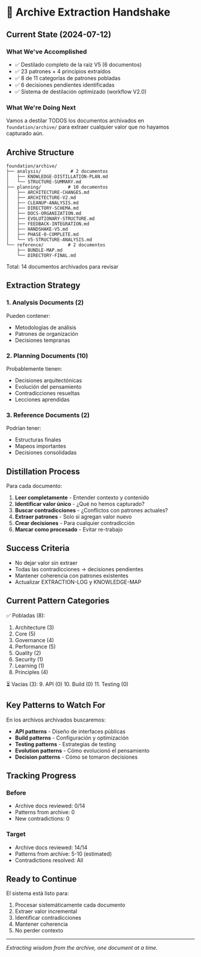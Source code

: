 # 🤝 Archive Extraction Handshake

## Current State (2024-07-12)

### What We've Accomplished
- ✅ Destilado completo de la raíz V5 (6 documentos)
- ✅ 23 patrones + 4 principios extraídos
- ✅ 8 de 11 categorías de patrones pobladas
- ✅ 6 decisiones pendientes identificadas
- ✅ Sistema de destilación optimizado (workflow V2.0)

### What We're Doing Next
Vamos a destilar TODOS los documentos archivados en `foundation/archive/` para extraer cualquier valor que no hayamos capturado aún.

## Archive Structure
```
foundation/archive/
├── analysis/           # 2 documentos
│   ├── KNOWLEDGE-DISTILLATION-PLAN.md
│   └── STRUCTURE-SUMMARY.md
├── planning/          # 10 documentos  
│   ├── ARCHITECTURE-CHANGES.md
│   ├── ARCHITECTURE-V2.md
│   ├── CLEANUP-ANALYSIS.md
│   ├── DIRECTORY-SCHEMA.md
│   ├── DOCS-ORGANIZATION.md
│   ├── EVOLUTIONARY-STRUCTURE.md
│   ├── FEEDBACK-INTEGRATION.md
│   ├── HANDSHAKE-V5.md
│   ├── PHASE-0-COMPLETE.md
│   └── V5-STRUCTURE-ANALYSIS.md
└── reference/         # 2 documentos
    ├── BUNDLE-MAP.md
    └── DIRECTORY-FINAL.md
```

Total: 14 documentos archivados para revisar

## Extraction Strategy

### 1. Analysis Documents (2)
Pueden contener:
- Metodologías de análisis
- Patrones de organización
- Decisiones tempranas

### 2. Planning Documents (10)
Probablemente tienen:
- Decisiones arquitectónicas
- Evolución del pensamiento
- Contradicciones resueltas
- Lecciones aprendidas

### 3. Reference Documents (2)
Podrían tener:
- Estructuras finales
- Mapeos importantes
- Decisiones consolidadas

## Distillation Process

Para cada documento:
1. **Leer completamente** - Entender contexto y contenido
2. **Identificar valor único** - ¿Qué no hemos capturado?
3. **Buscar contradicciones** - ¿Conflictos con patrones actuales?
4. **Extraer patrones** - Solo si agregan valor nuevo
5. **Crear decisiones** - Para cualquier contradicción
6. **Marcar como procesado** - Evitar re-trabajo

## Success Criteria

- No dejar valor sin extraer
- Todas las contradicciones → decisiones pendientes
- Mantener coherencia con patrones existentes
- Actualizar EXTRACTION-LOG y KNOWLEDGE-MAP

## Current Pattern Categories

✅ Pobladas (8):
1. Architecture (3)
2. Core (5)
3. Governance (4)
4. Performance (5)
5. Quality (2)
6. Security (1)
7. Learning (1)
8. Principles (4)

⏳ Vacías (3):
9. API (0)
10. Build (0)
11. Testing (0)

## Key Patterns to Watch For

En los archivos archivados buscaremos:
- **API patterns** - Diseño de interfaces públicas
- **Build patterns** - Configuración y optimización
- **Testing patterns** - Estrategias de testing
- **Evolution patterns** - Cómo evolucionó el pensamiento
- **Decision patterns** - Cómo se tomaron decisiones

## Tracking Progress

### Before
- Archive docs reviewed: 0/14
- Patterns from archive: 0
- New contradictions: 0

### Target
- Archive docs reviewed: 14/14
- Patterns from archive: 5-10 (estimated)
- Contradictions resolved: All

## Ready to Continue

El sistema está listo para:
1. Procesar sistemáticamente cada documento
2. Extraer valor incremental
3. Identificar contradicciones
4. Mantener coherencia
5. No perder contexto

---

*Extracting wisdom from the archive, one document at a time.*